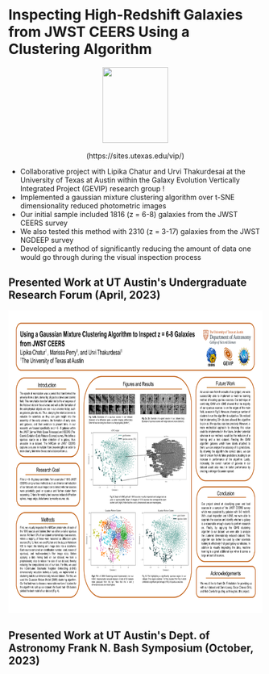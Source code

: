 # Inspecting High-Redshift Galaxies from JWST CEERS Using a Clustering Algorithm

<p align="center">
<img width="130" height="150" src= "https://user-images.githubusercontent.com/120825204/234086692-e96aa802-f497-46ee-aeb4-74b7abbdfdcd.png">
</p>

<p align="center">
(https://sites.utexas.edu/vip/)
</p>

* Collaborative project with Lipika Chatur and Urvi Thakurdesai at the University of Texas at Austin within the Galaxy Evolution Vertically Integrated Project (GEVIP) research group !
* Implemented a gaussian mixture clustering algorithm over t-SNE dimensionality reduced photometric images
* Our initial sample included 1816 (z = 6-8) galaxies from the JWST CEERS survey
* We also tested this method with 2310 (z = 3-17) galaxies from the JWST NGDEEP survey
* Developed a method of significantly reducing the amount of data one would go through during the visual inspection process

## Presented Work at UT Austin's Undergraduate Research Forum (April, 2023)

<p align="center">
<img width="800" height="600" src= "Spring 2023 Research Poster.png">
</p>

## Presented Work at UT Austin's Dept. of Astronomy Frank N. Bash Symposium (October, 2023)

<p align="center">
<embed src="Bashfest_Poster.png" width="800" height="600">
</p>

